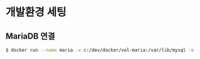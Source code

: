 # 개발환경 세팅

## MariaDB 연결

```bash
$ docker run --name maria -v c:/dev/docker/vol-maria:/var/lib/mysql -e MYSQL_ROOT_PASSWORD=admin -d mariadb
```